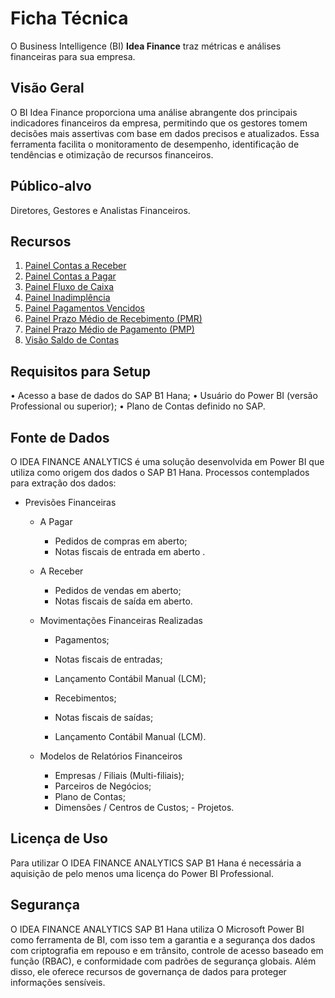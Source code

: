 # Ficha Técnica

O Business Intelligence (BI) **Idea Finance** traz métricas e análises financeiras para sua empresa.

## Visão Geral

O BI Idea Finance proporciona uma análise abrangente dos principais indicadores financeiros da empresa, permitindo que os gestores tomem decisões mais assertivas com base em dados precisos e atualizados. Essa ferramenta facilita o monitoramento de desempenho, identificação de tendências e otimização de recursos financeiros.

## Público-alvo

Diretores, Gestores e Analistas Financeiros.

## Recursos

1. [Painel Contas a Receber](./contas_a_receber.md)
2. [Painel Contas a Pagar](./contas-a-pagar.md)
3. [Painel Fluxo de Caixa](./fluxo_de_caixa.md)
4. [Painel Inadimplência](./inadimplencia.md)
5. [Painel Pagamentos Vencidos](./pagamentos-vencidos.md)
6. [Painel Prazo Médio de Recebimento (PMR)](./prazo_medio_recebimento.md)
7. [Painel Prazo Médio de Pagamento (PMP)](./prazo_medio_pagamento.md)
8. [Visão Saldo de Contas](./saldo_de_contas.md)

## Requisitos para Setup

•	Acesso a base de dados do SAP B1 Hana;
•	Usuário do Power BI (versão Professional ou superior);
•	Plano de Contas definido no SAP.

## Fonte de Dados

O IDEA FINANCE ANALYTICS é uma solução desenvolvida em Power BI que utiliza como origem dos dados o SAP B1 Hana.
Processos contemplados para extração dos dados: 

- Previsões Financeiras
  - A Pagar
    - Pedidos de compras em aberto;
    - Notas fiscais de entrada em aberto .

  - A Receber
    - Pedidos de vendas em aberto;
    - Notas fiscais de saída em aberto.

  - Movimentações Financeiras Realizadas
    - Pagamentos;
    - Notas fiscais de entradas;
    - Lançamento Contábil Manual (LCM);

    - Recebimentos;
    - Notas fiscais de saídas;
    - Lançamento Contábil Manual (LCM).

  - Modelos de Relatórios Financeiros
    - Empresas / Filiais (Multi-filiais);
    - Parceiros de Negócios;
    - Plano de Contas;
    - Dimensões / Centros de Custos;
    - Projetos.
    
## Licença de Uso

Para utilizar O IDEA FINANCE ANALYTICS SAP B1 Hana é necessária a aquisição de pelo menos uma licença do Power BI Professional.

## Segurança

O IDEA FINANCE ANALYTICS SAP B1 Hana utiliza O Microsoft Power BI como ferramenta de BI, com isso tem a garantia e a segurança dos dados com criptografia em repouso e em trânsito, controle de acesso baseado em função (RBAC), e conformidade com padrões de segurança globais. Além disso, ele oferece recursos de governança de dados para proteger informações sensíveis.
